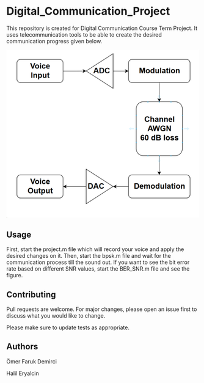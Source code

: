 # Digital_Communication_Project

This repository is created for Digital Communication Course Term Project. It uses telecommunication 
tools to be able to create the desired communication progress given below. 

![alt text](https://github.com/omerfarukdemirci/Digital_Communication_Project/blob/master/the_project.png)

## Usage

First, start the project.m file which will record your voice and apply the desired changes on it. Then, start the bpsk.m
file and wait for the communication process till the sound out. If you want to see the bit error rate based on different SNR values, start the BER_SNR.m file and see the figure. 

## Contributing
Pull requests are welcome. For major changes, please open an issue first to discuss what you would like to change.

Please make sure to update tests as appropriate.

## Authors
Ömer Faruk Demirci

Halil Eryalcin



